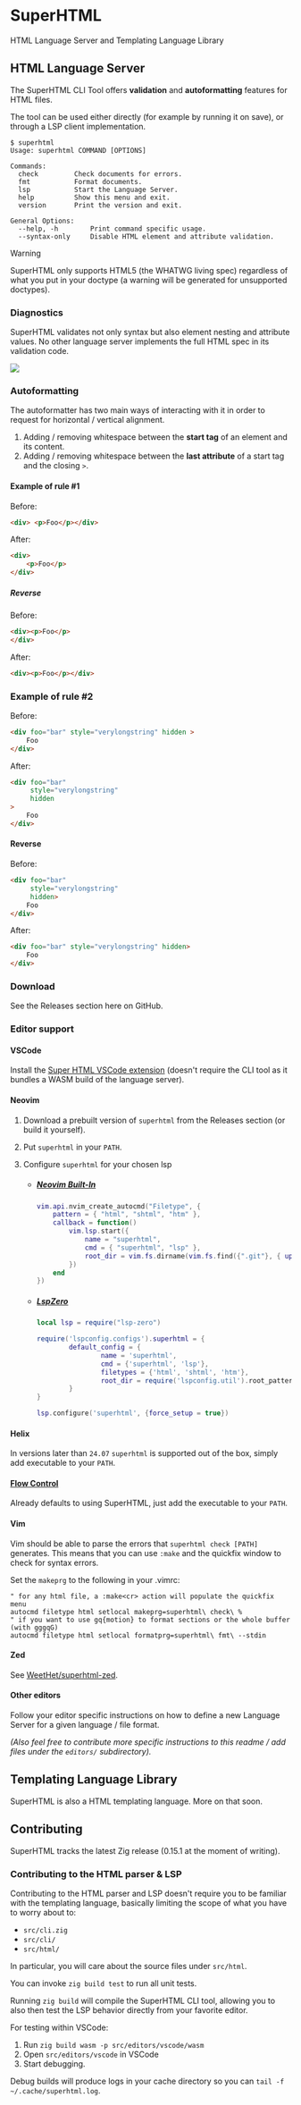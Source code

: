 # SuperHTML
HTML Language Server and Templating Language Library


## HTML Language Server
The SuperHTML CLI Tool offers **validation** and **autoformatting** features for HTML files.

The tool can be used either directly (for example by running it on save), or through a LSP client implementation.

```
$ superhtml
Usage: superhtml COMMAND [OPTIONS]

Commands:
  check         Check documents for errors.
  fmt           Format documents.
  lsp           Start the Language Server.
  help          Show this menu and exit.
  version       Print the version and exit.

General Options:
  --help, -h        Print command specific usage.
  --syntax-only     Disable HTML element and attribute validation.
```

>[!WARNING]
>SuperHTML only supports HTML5 (the WHATWG living spec) regardless of what you put in your doctype (a warning will be generated for unsupported doctypes).

### Diagnostics
SuperHTML validates not only syntax but also element nesting and attribute values.
No other language server implements the full HTML spec in its validation code.

![](.github/helix.png)


### Autoformatting
The autoformatter has two main ways of interacting with it in order to request for horizontal / vertical alignment.

1. Adding / removing whitespace between the **start tag** of an element and its content.
2. Adding / removing whitespace between the **last attribute** of a start tag and the closing  `>`.


#### Example of rule #1
Before:
```html
<div> <p>Foo</p></div>
```

After:
```html
<div>
    <p>Foo</p>
</div>
```

##### Reverse

Before:
```html
<div><p>Foo</p>
</div>
```

After:
```html
<div><p>Foo</p></div>
```

### Example of rule #2
Before:
```html
<div foo="bar" style="verylongstring" hidden >
    Foo
</div>
```

After:
```html
<div foo="bar" 
     style="verylongstring" 
     hidden
>
    Foo
</div>
```

#### Reverse

Before:
```html
<div foo="bar" 
     style="verylongstring"
     hidden>
    Foo
</div>
```

After:
```html
<div foo="bar" style="verylongstring" hidden>
    Foo
</div>
```

### Download
See the Releases section here on GitHub.

### Editor support
#### VSCode
Install the [Super HTML VSCode extension](https://marketplace.visualstudio.com/items?itemName=LorisCro.super) (doesn't require the CLI tool as it bundles a WASM build of the language server).

#### Neovim
1. Download a prebuilt version of `superhtml` from the Releases section (or build it yourself).
2. Put `superhtml` in your `PATH`.
3. Configure `superhtml` for your chosen lsp

	- ##### [Neovim Built-In](https://neovim.io/doc/user/lsp.html#vim.lsp.start())

		```lua
		vim.api.nvim_create_autocmd("Filetype", {
			pattern = { "html", "shtml", "htm" },
			callback = function()
				vim.lsp.start({
					name = "superhtml",
					cmd = { "superhtml", "lsp" },
					root_dir = vim.fs.dirname(vim.fs.find({".git"}, { upward = true })[1])
				})
			end
		})
		```

	- ##### [LspZero](https://github.com/VonHeikemen/lsp-zero.nvim)

		```lua
		local lsp = require("lsp-zero")

		require('lspconfig.configs').superhtml = {
				default_config = {
						name = 'superhtml',
						cmd = {'superhtml', 'lsp'},
						filetypes = {'html', 'shtml', 'htm'},
						root_dir = require('lspconfig.util').root_pattern('.git')
				}
		}

		lsp.configure('superhtml', {force_setup = true})
		```

#### Helix
In versions later than `24.07` `superhtml` is supported out of the box, simply add executable to your `PATH`.


#### [Flow Control](https://github.com/neurocyte/flow)
Already defaults to using SuperHTML, just add the executable to your `PATH`.

#### Vim
Vim should be able to parse the errors that `superhtml check [PATH]` generates.
This means that you can use `:make` and the quickfix window to check for syntax
errors.

Set the `makeprg` to the following in your .vimrc:
```
" for any html file, a :make<cr> action will populate the quickfix menu
autocmd filetype html setlocal makeprg=superhtml\ check\ %
" if you want to use gq{motion} to format sections or the whole buffer (with gggqG)
autocmd filetype html setlocal formatprg=superhtml\ fmt\ --stdin
```

#### Zed
See [WeetHet/superhtml-zed](https://github.com/WeetHet/superhtml-zed).

#### Other editors
Follow your editor specific instructions on how to define a new Language Server for a given language / file format.

*(Also feel free to contribute more specific instructions to this readme / add files under the `editors/` subdirectory).*

## Templating Language Library
SuperHTML is also a HTML templating language. More on that soon.

## Contributing
SuperHTML tracks the latest Zig release (0.15.1 at the moment of writing).

### Contributing to the HTML parser & LSP
Contributing to the HTML parser and LSP doesn't require you to be familiar with the templating language, basically limiting the scope of what you have to worry about to:

- `src/cli.zig`
- `src/cli/`
- `src/html/`

In particular, you will care about the source files under `src/html`.

You can invoke `zig build test` to run all unit tests.

Running `zig build` will compile the SuperHTML CLI tool, allowing you to also then test the LSP behavior directly from your favorite editor.

For testing within VSCode:
1. Run `zig build wasm -p src/editors/vscode/wasm`
2. Open `src/editors/vscode` in VSCode
3. Start debugging.

Debug builds will produce logs in your cache directory so you can `tail -f ~/.cache/superhtml.log`.
